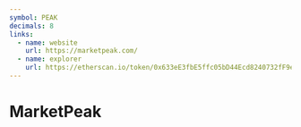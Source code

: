 ```yaml
---
symbol: PEAK
decimals: 8
links:
  - name: website
    url: https://marketpeak.com/
  - name: explorer
    url: https://etherscan.io/token/0x633eE3fbE5ffc05bD44Ecd8240732fF9ef9Dee1d
---
```


# MarketPeak
